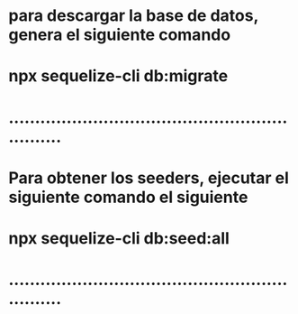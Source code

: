 # para descargar la base de datos, genera el siguiente comando
# npx sequelize-cli db:migrate
# ...............................................................

# Para obtener los seeders, ejecutar el siguiente comando el siguiente
# npx sequelize-cli db:seed:all  
# ...............................................................

